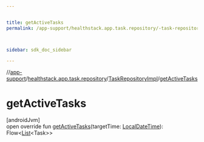 ```yaml
---


title: getActiveTasks
permalink: /app-support/healthstack.app.task.repository/-task-repository-impl/get-active-tasks.html



sidebar: sdk_doc_sidebar

---
```



//[app-support](/app-support.html)/[healthstack.app.task.repository](../index.html)/[TaskRepositoryImpl](index.html)/[getActiveTasks](get-active-tasks.html)



# getActiveTasks



[androidJvm]\
open override fun [getActiveTasks](get-active-tasks.html)(targetTime: [LocalDateTime](https://developer.android.com/reference/kotlin/java/time/LocalDateTime.html)): Flow&lt;[List](https://kotlinlang.org/api/latest/jvm/stdlib/kotlin.collections/-list/index.html)&lt;Task&gt;&gt;






